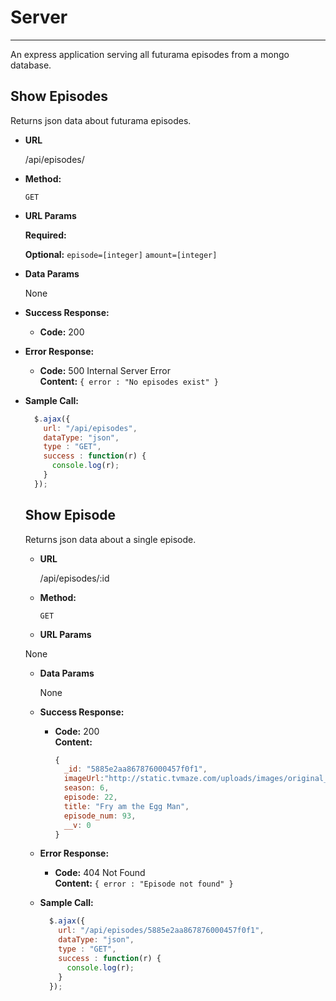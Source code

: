 # Server
----
An express application serving all futurama episodes from a mongo database.

**Show Episodes**
----
Returns json data about futurama episodes.

* **URL**

  /api/episodes/

* **Method:**

  `GET`

*  **URL Params**

   **Required:**

   **Optional:**
   `episode=[integer]`
   `amount=[integer]`

* **Data Params**

  None

* **Success Response:**

  * **Code:** 200 <br />

* **Error Response:**

  * **Code:** 500 Internal Server Error <br />
    **Content:** `{ error : "No episodes exist" }`


* **Sample Call:**

  ```javascript
    $.ajax({
      url: "/api/episodes",
      dataType: "json",
      type : "GET",
      success : function(r) {
        console.log(r);
      }
    });
  ```

  **Show Episode**
  ----
    Returns json data about a single episode.

  * **URL**

    /api/episodes/:id

  * **Method:**

    `GET`

  *  **URL Params**

    None

  * **Data Params**

    None

  * **Success Response:**

    * **Code:** 200 <br />
      **Content:**
      ```javascript
      {
        _id: "5885e2aa867876000457f0f1",
        imageUrl:"http://static.tvmaze.com/uploads/images/original_untouched/57/144196.jpg",
        season: 6,
        episode: 22,
        title: "Fry am the Egg Man",
        episode_num: 93,
        __v: 0
      }
      ```

  * **Error Response:**

    * **Code:** 404 Not Found <br />
      **Content:** `{ error : "Episode not found" }`


  * **Sample Call:**

    ```javascript
      $.ajax({
        url: "/api/episodes/5885e2aa867876000457f0f1",
        dataType: "json",
        type : "GET",
        success : function(r) {
          console.log(r);
        }
      });
    ```
